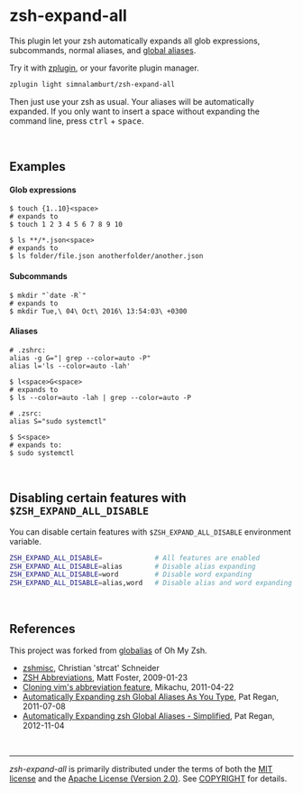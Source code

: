 zsh-expand-all
========
This plugin let your zsh automatically expands all glob expressions,
subcommands, normal aliases, and [global aliases].

Try it with [zplugin], or your favorite plugin manager.

```zsh
zplugin light simnalamburt/zsh-expand-all
```

Then just use your zsh as usual. Your aliases will be automatically expanded.
If you only want to insert a space without expanding the command line, press
<kbd>ctrl</kbd> + <kbd>space</kbd>.

<br>

Examples
--------

#### Glob expressions

```console
$ touch {1..10}<space>
# expands to
$ touch 1 2 3 4 5 6 7 8 9 10

$ ls **/*.json<space>
# expands to
$ ls folder/file.json anotherfolder/another.json
```

#### Subcommands

```console
$ mkdir "`date -R`"
# expands to
$ mkdir Tue,\ 04\ Oct\ 2016\ 13:54:03\ +0300

```

#### Aliases

```console
# .zshrc:
alias -g G="| grep --color=auto -P"
alias l='ls --color=auto -lah'

$ l<space>G<space>
# expands to
$ ls --color=auto -lah | grep --color=auto -P
```

```console
# .zsrc:
alias S="sudo systemctl"

$ S<space>
# expands to:
$ sudo systemctl
```

<br>

Disabling certain features with `$ZSH_EXPAND_ALL_DISABLE`
--------
You can disable certain features with `$ZSH_EXPAND_ALL_DISABLE` environment
variable.

```zsh
ZSH_EXPAND_ALL_DISABLE=             # All features are enabled
ZSH_EXPAND_ALL_DISABLE=alias        # Disable alias expanding
ZSH_EXPAND_ALL_DISABLE=word         # Disable word expanding
ZSH_EXPAND_ALL_DISABLE=alias,word   # Disable alias and word expanding
```

<br>

References
--------
This project was forked from [globalias] of Oh My Zsh.

- [zshmisc](http://strcat.de/dotfiles/dot.zshmisc),
  Christian 'strcat' Schneider
- [ZSH Abbreviations](https://hackerific.net/2009/01/23/zsh-abbreviations/),
  Matt Foster, 2009-01-23
- [Cloning vim's abbreviation feature](http://zshwiki.org/home/examples/zleiab),
  Mikachu, 2011-04-22
- [Automatically Expanding zsh Global Aliases As You Type](https://blog.patshead.com/2011/07/automatically-expanding-zsh-global-aliases-as-you-type.html),
  Pat Regan, 2011-07-08
- [Automatically Expanding zsh Global Aliases - Simplified](https://blog.patshead.com/2012/11/automatically-expaning-zsh-global-aliases---simplified.html),
  Pat Regan, 2012-11-04

<br>

--------
*zsh-expand-all* is primarily distributed under the terms of both the [MIT
license] and the [Apache License (Version 2.0)]. See [COPYRIGHT] for details.

[global aliases]: http://www.zshwiki.org/home/examples/aliasglobal
[zplugin]: https://github.com/zdharma/zplugin
[globalias]: https://github.com/robbyrussell/oh-my-zsh/tree/master/plugins/globalias
[MIT license]: LICENSE-MIT
[Apache License (Version 2.0)]: LICENSE-APACHE
[COPYRIGHT]: COPYRIGHT
